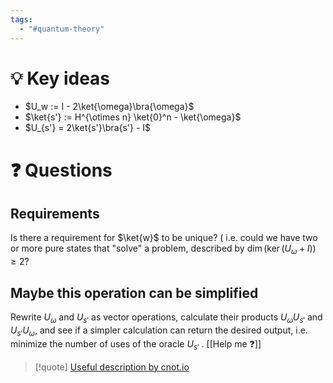 ```yaml
---
tags:
  - "#quantum-theory"
---
```

# 💡 Key ideas
- $U_w := I - 2\ket{\omega}\bra{\omega}$
- $\ket{s'} := H^{\otimes n} \ket{0}^n - \ket{\omega}$ 
- $U_{s'} = 2\ket{s'}\bra{s'} - I$  

# ❓ Questions

## Requirements
Is there a requirement for $\ket{w}$ to be unique? ( i.e. could we have two or more pure states that "solve" a problem, described by $\dim ( \ker ( U_\omega + I )) \geq 2$?

## Maybe this operation can be simplified
Rewrite $U_\omega$ and $U_{s'}$  as vector operations, calculate their products $U_\omega U_{s'}$ and $U_{s'} U_\omega$, and see if a simpler calculation can return the desired output, i.e. minimize the number of uses of the oracle $U_{s'}$ . [[Help me ❓]]

>[!quote]
> [Useful description by cnot.io](https://cnot.io/quantum_algorithms/grover/grovers_algorithm.html)